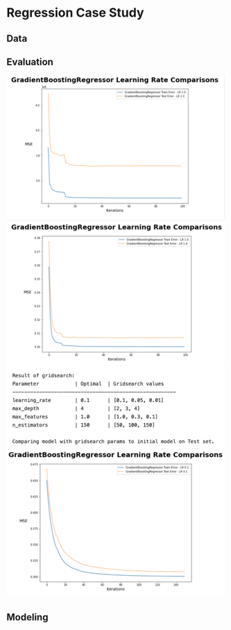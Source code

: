 # Regression Case Study
## Data
## Evaluation
![GDBR](images/GDBR.png)
![LogGDBR](images/LogGDBR.png)
![GridSearch](images/gdbr_gridsearch.png)
![Optimized](images/gdbr_optimized.png)
## Modeling
